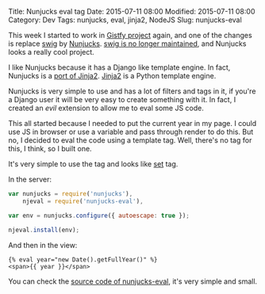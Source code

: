 Title: Nunjucks eval tag
Date: 2015-07-11 08:00
Modified: 2015-07-11 08:00
Category: Dev
Tags: nunjucks, eval, jinja2, NodeJS
Slug: nunjucks-eval

This week I started to work in [Gistfy project](https://github.com/alexandrevicenzi/gistfy) again, and one of the changes is replace [swig](https://github.com/paularmstrong/swig) by [Nunjucks](http://mozilla.github.io/nunjucks/). [swig is no longer maintained](https://github.com/paularmstrong/swig/issues/628), and Nunjucks looks a really cool project.

I like Nunjucks because it has a Django like template engine. In fact, Nunjucks is a [port of Jinja2](http://mozilla.github.io/nunjucks/templating.html#templating). [Jinja2](http://jinja.pocoo.org/docs/dev/) is a Python template engine.

Nunjucks is very simple to use and has a lot of filters and tags in it, if you're a Django user it will be very easy to create something with it. In fact, I created an *evil* extension to allow me to eval some JS code.

This all started because I needed to put the current year in my page. I could use JS in browser or use a variable and pass through render to do this. But no, I decided to eval the code using a template tag. Well, there's no tag for this, I think, so I built one.

It's very simple to use the tag and looks like [set](http://mozilla.github.io/nunjucks/templating.html#set) tag.

In the server:

```js
var nunjucks = require('nunjucks'),
    njeval = require('nunjucks-eval'),

var env = nunjucks.configure({ autoescape: true });

njeval.install(env);
```
And then in the view:

```
{% eval year="new Date().getFullYear()" %}
<span>{{ year }}</span>
```

You can check the [source code of nunjucks-eval](https://github.com/alexandrevicenzi/nunjucks-eval), it's very simple and small.
